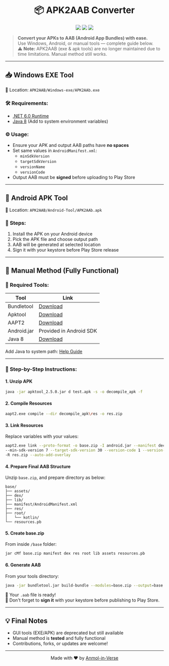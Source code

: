 <h1 align="center">📦 APK2AAB Converter</h1>

<p align="center">
  <img src="https://img.shields.io/badge/Platform-Windows%20%7C%20Android-blue.svg" />
  <img src="https://img.shields.io/badge/Language-Java%20%7C%20.NET-purple.svg" />
  <img src="https://img.shields.io/badge/Manual%20Support-Yes-green.svg" />
</p>

> **Convert your APKs to AAB (Android App Bundles) with ease.**  
> Use Windows, Android, or manual tools — complete guide below.  
> ⚠️ **Note:** APK2AAB (exe & apk tools) are no longer maintained due to time limitations. Manual method still works.

---

## 📥 Windows EXE Tool

📍 Location: `APK2AAB/Windows-exe/APK2AAb.exe`

### 🛠 Requirements:
- [.NET 6.0 Runtime](https://dotnet.microsoft.com/en-us/download/dotnet/6.0)
- [Java 8](https://www.oracle.com/in/java/technologies/javase/javase8-archive-downloads.html) (Add to system environment variables)

### ⚙️ Usage:
- Ensure your APK and output AAB paths have **no spaces**
- Set same values in `AndroidManifest.xml`:
  - `minSdkVersion`
  - `targetSdkVersion`
  - `versionName`
  - `versionCode`
- Output AAB must be **signed** before uploading to Play Store

---

## 📱 Android APK Tool

📍 Location: `APK2AAB/Android-Tool/APK2AAb.apk`

### 🚀 Steps:
1. Install the APK on your Android device
2. Pick the APK file and choose output path
3. AAB will be generated at selected location
4. Sign it with your keystore before Play Store release

---

## 🔧 Manual Method (Fully Functional)

### 🔩 Required Tools:
| Tool | Link |
|------|------|
| Bundletool | [Download](https://github.com/google/bundletool/releases) |
| Apktool | [Download](https://github.com/iBotPeaches/Apktool) |
| AAPT2 | [Download](https://dl.google.com/dl/android/maven2/com/android/tools/build/aapt2/4.2.1-7147631/aapt2-4.2.1-7147631-windows.jar) |
| Android.jar | Provided in Android SDK |
| Java 8 | [Download](https://www.oracle.com/in/java/technologies/javase/javase8-archive-downloads.html) |

Add Java to system path: [Help Guide](https://www.java.com/en/download/help/path.html)

---

### 📂 Step-by-Step Instructions:

#### 1. **Unzip APK**

```bash
java -jar apktool_2.5.0.jar d test.apk -s -o decompile_apk -f
```

#### 2. **Compile Resources**

```bash
aapt2.exe compile --dir decompile_apk\res -o res.zip
```

#### 3. **Link Resources**

Replace variables with your values:

```bash
aapt2.exe link --proto-format -o base.zip -I android.jar --manifest decompile_apk\AndroidManifest.xml \
--min-sdk-version 7 --target-sdk-version 30 --version-code 1 --version-name 1.0 \
-R res.zip --auto-add-overlay
```

#### 4. **Prepare Final AAB Structure**

Unzip `base.zip`, and prepare directory as below:

```
base/
├── assets/
├── dex/
├── lib/
├── manifest/AndroidManifest.xml
├── res/
├── root/
│   └── kotlin/
└── resources.pb
```

#### 5. **Create base.zip**

From inside `/base` folder:

```bash
jar cMf base.zip manifest dex res root lib assets resources.pb
```

#### 6. **Generate AAB**

From your tools directory:

```bash
java -jar bundletool.jar build-bundle --modules=base.zip --output=base.aab
```

🎉 Your `.aab` file is ready!  
📌 Don't forget to **sign it** with your keystore before publishing to Play Store.

---

## 💡 Final Notes

- GUI tools (EXE/APK) are deprecated but still available
- Manual method is **tested** and fully functional
- Contributions, forks, or updates are welcome!

---

<p align="center">
  Made with ❤️ by <a href="https://github.com/Anmol-In-Verse">Anmol-in-Verse</a>
</p>
